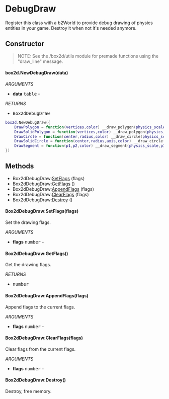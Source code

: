 # DebugDraw
Register this class with a b2World to provide debug drawing of physics
entities in your game.
Destroy it when not it's needed anymore.

## Constructor
> NOTE: See the /box2d/utils module for premade functions using the "draw_line" message.
#### box2d.NewDebugDraw(data)

_ARGUMENTS_
* __data__ <kbd>table</kbd> -

_RETURNS_
* <kbd>Box2dDebugDraw</kbd>

```lua
box2d.NewDebugDraw({
	DrawPolygon = function(vertices,color) __draw_polygon(physics_scale,vertices,color) end,
	DrawSolidPolygon = function(vertices,color) __draw_polygon(physics_scale,vertices,color) end,
	DrawCircle = function(center,radius,color) __draw_circle(physics_scale,center,radius,nil,color) end,
	DrawSolidCircle = function(center,radius,axis,color) __draw_circle(physics_scale,center,radius,axis,color) end,
	DrawSegment = function(p1,p2,color) __draw_segment(physics_scale,p1,p2,color) end,
})
```

## Methods

* Box2dDebugDraw:[SetFlags](#box2ddebugdrawsetflagsflags) (flags)
* Box2dDebugDraw:[GetFlags](#box2ddebugdrawgetflags) ()
* Box2dDebugDraw:[AppendFlags](#box2ddebugdrawappendflagsflags) (flags)
* Box2dDebugDraw:[ClearFlags](#box2ddebugdrawclearflagsflags) (flags)
* Box2dDebugDraw:[Destroy](#box2ddebugdrawdestroy) ()

#### Box2dDebugDraw:SetFlags(flags)
Set the drawing flags.

_ARGUMENTS_
* __flags__ <kbd>number</kbd> -

#### Box2dDebugDraw:GetFlags()
Get the drawing flags.

_RETURNS_
* <kbd>number</kbd>

#### Box2dDebugDraw:AppendFlags(flags)
Append flags to the current flags.

_ARGUMENTS_
* __flags__ <kbd>number</kbd> -

#### Box2dDebugDraw:ClearFlags(flags)
Clear flags from the current flags.

_ARGUMENTS_
* __flags__ <kbd>number</kbd> -

#### Box2dDebugDraw:Destroy()
Destroy, free memory.
